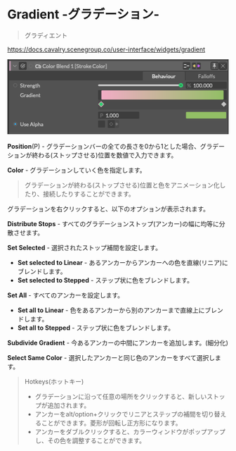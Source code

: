 # Gradient -グラデーション-

> グラディエント

https://docs.cavalry.scenegroup.co/user-interface/widgets/gradient

![gradient01](gradient.assets/gradient01.png)

**Position**(P) - グラデーションバーの全ての長さを0から1とした場合、グラデーションが終わる(ストップさせる)位置を数値で入力できます。

**Color** - グラデーションしていく色を指定します。

> グラデーションが終わる(ストップさせる)位置と色をアニメーション化したり、接続したりすることができます。

グラデーションを右クリックすると、以下のオプションが表示されます。

**Distribute Stops** - すべてのグラデーションストップ(アンカー)の幅に均等に分散させます。

**Set Selected** - 選択されたストップ補間を設定します。

- **Set selected to Linear** - あるアンカーからアンカーへの色を直線(リニア)にブレンドします。
- **Set selected to Stepped** - ステップ状に色をブレンドします。

**Set All** -  すべてのアンカーを設定します。

- **Set all to Linear** - 色をあるアンカーから別のアンカーまで直線上にブレンドします。
- **Set all to Stepped** - ステップ状に色をブレンドします。

**Subdivide Gradient** - 今あるアンカーの中間にアンカーを追加します。(細分化)

**Select Same Color** - 選択したアンカーと同じ色のアンカーをすべて選択します。

> Hotkeys(ホットキー)
>
> - グラデーションに沿って任意の場所をクリックすると、新しいストップが追加されます。
> - アンカーをalt/option+クリックでリニアとステップの補間を切り替えることができます。菱形が回転し正方形になります。
> - アンカーをダブルクリックすると、カラーウィンドウがポップアップし、その色を調整することができます。